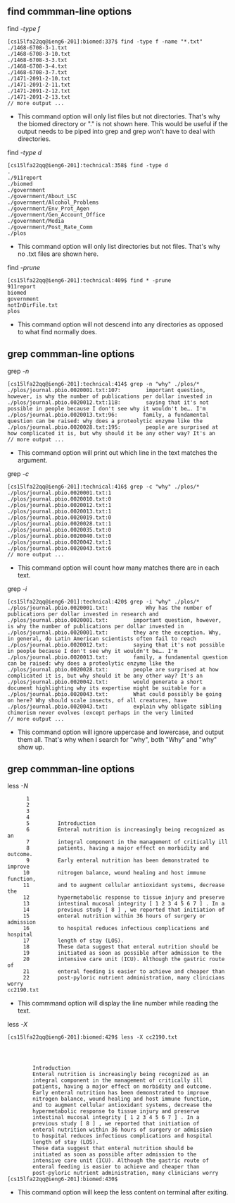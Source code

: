 ## find commman-line options
find *-type f*
```
[cs15lfa22qq@ieng6-201]:biomed:337$ find -type f -name "*.txt"
./1468-6708-3-1.txt
./1468-6708-3-10.txt
./1468-6708-3-3.txt
./1468-6708-3-4.txt
./1468-6708-3-7.txt
./1471-2091-2-10.txt
./1471-2091-2-11.txt
./1471-2091-2-12.txt
./1471-2091-2-13.txt
// more output ...
```
* This command option will only list files but not directories. That's why the biomed directory or "." is not shown here. This would be useful if the output needs to be piped into grep and grep won't have to deal with directories.

find *-type d*
```
[cs15lfa22qq@ieng6-201]:technical:358$ find -type d
.
./911report
./biomed
./government
./government/About_LSC
./government/Alcohol_Problems
./government/Env_Prot_Agen
./government/Gen_Account_Office
./government/Media
./government/Post_Rate_Comm
./plos
```

* This command option will only list directories but not files. That's why no .txt files are shown here.

find *-prune*
```
[cs15lfa22qq@ieng6-201]:technical:409$ find * -prune
911report
biomed
government
notInDirFile.txt
plos
```

* This command option will not descend into any directories as opposed to what find normally does.

## grep commman-line options
grep *-n*
```
[cs15lfa22qq@ieng6-201]:technical:414$ grep -n "why" ./plos/*
./plos/journal.pbio.0020001.txt:107:        important question, however, is why the number of publications per dollar invested in   
./plos/journal.pbio.0020012.txt:118:        saying that it's not possible in people because I don't see why it wouldn't be…. I'm    
./plos/journal.pbio.0020013.txt:96:        family, a fundamental question can be raised: why does a proteolytic enzyme like the     
./plos/journal.pbio.0020028.txt:195:        people are surprised at how complicated it is, but why should it be any other way? It's an
// more output ...
```
* This command option will print out which line in the text matches the argument.

grep *-c*
```
[cs15lfa22qq@ieng6-201]:technical:416$ grep -c "why" ./plos/*
./plos/journal.pbio.0020001.txt:1
./plos/journal.pbio.0020010.txt:0
./plos/journal.pbio.0020012.txt:1
./plos/journal.pbio.0020013.txt:1
./plos/journal.pbio.0020019.txt:0
./plos/journal.pbio.0020028.txt:1
./plos/journal.pbio.0020035.txt:0
./plos/journal.pbio.0020040.txt:0
./plos/journal.pbio.0020042.txt:1
./plos/journal.pbio.0020043.txt:6
// more output ...
```

* This command option will count how many matches there are in each text.

grep *-i*
```
[cs15lfa22qq@ieng6-201]:technical:420$ grep -i "why" ./plos/*
./plos/journal.pbio.0020001.txt:            Why has the number of publications per dollar invested in research and
./plos/journal.pbio.0020001.txt:        important question, however, is why the number of publications per dollar invested in       
./plos/journal.pbio.0020001.txt:        they are the exception. Why, in general, do Latin American scientists often fail to reach   
./plos/journal.pbio.0020012.txt:        saying that it's not possible in people because I don't see why it wouldn't be…. I'm        
./plos/journal.pbio.0020013.txt:        family, a fundamental question can be raised: why does a proteolytic enzyme like the        
./plos/journal.pbio.0020028.txt:        people are surprised at how complicated it is, but why should it be any other way? It's an  
./plos/journal.pbio.0020042.txt:        would generate a short document highlighting why its expertise might be suitable for a      
./plos/journal.pbio.0020043.txt:        What could possibly be going on here? Why should scale insects, of all creatures, have      
./plos/journal.pbio.0020043.txt:        explain why obligate sibling chimerism never evolves (except perhaps in the very limited  
// more output ...
```

* This command option will ignore uppercase and lowercase, and output them all. That's why when I search for "why", both "Why" and "why" show up.

## grep commman-line options
less *-N*
```
      1
      2
      3
      4
      5         Introduction
      6         Enteral nutrition is increasingly being recognized as an
      7         integral component in the management of critically ill
      8         patients, having a major effect on morbidity and outcome.
      9         Early enteral nutrition has been demonstrated to improve
     10         nitrogen balance, wound healing and host immune function,
     11         and to augment cellular antioxidant systems, decrease the
     12         hypermetabolic response to tissue injury and preserve
     13         intestinal mucosal integrity [ 1 2 3 4 5 6 7 ] . In a
     14         previous study [ 8 ] , we reported that initiation of
     15         enteral nutrition within 36 hours of surgery or admission
     16         to hospital reduces infectious complications and hospital
     17         length of stay (LOS).
     18         These data suggest that enteral nutrition should be
     19         initiated as soon as possible after admission to the
     20         intensive care unit (ICU). Although the gastric route of
     21         enteral feeding is easier to achieve and cheaper than
     22         post-pyloric nutrient administration, many clinicians worry
cc2190.txt
```

* This commmand option will display the line number while reading the text.

less *-X*
```
[cs15lfa22qq@ieng6-201]:biomed:429$ less -X cc2190.txt




        Introduction
        Enteral nutrition is increasingly being recognized as an
        integral component in the management of critically ill
        patients, having a major effect on morbidity and outcome.
        Early enteral nutrition has been demonstrated to improve
        nitrogen balance, wound healing and host immune function,
        and to augment cellular antioxidant systems, decrease the
        hypermetabolic response to tissue injury and preserve
        intestinal mucosal integrity [ 1 2 3 4 5 6 7 ] . In a
        previous study [ 8 ] , we reported that initiation of
        enteral nutrition within 36 hours of surgery or admission
        to hospital reduces infectious complications and hospital
        length of stay (LOS).
        These data suggest that enteral nutrition should be
        initiated as soon as possible after admission to the
        intensive care unit (ICU). Although the gastric route of
        enteral feeding is easier to achieve and cheaper than
        post-pyloric nutrient administration, many clinicians worry
[cs15lfa22qq@ieng6-201]:biomed:430$
```
* This command option will keep the less content on terminal after exiting.